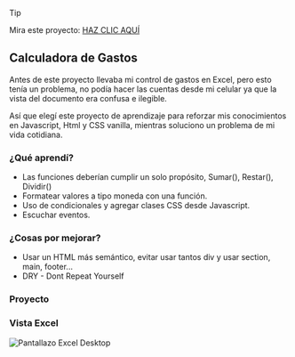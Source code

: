 > [!TIP]
> Mira este proyecto: <a href="https://sakhurama.github.io/calculadoraGastos/">HAZ CLIC AQUÍ</a>

## Calculadora de Gastos
Antes de este proyecto llevaba mi control de gastos en Excel, pero esto tenía un problema,
no podía hacer las cuentas desde mi celular ya que la vista del documento era confusa e ilegible.

Así que elegí este proyecto de aprendizaje para reforzar mis conocimientos en Javascript, Html y CSS vanilla, 
mientras soluciono un problema de mi vida cotidiana.

### ¿Qué aprendí?
- Las funciones deberían cumplir un solo propósito, Sumar(), Restar(), Dividir()
- Formatear valores a tipo moneda con una función.
- Uso de condicionales y agregar clases CSS desde Javascript.
- Escuchar eventos.

### ¿Cosas por mejorar?
- Usar un HTML más semántico, evitar usar tantos div y usar section, main, footer...
- DRY - Dont Repeat Yourself

### Proyecto
### Vista Excel
![Pantallazo Excel Desktop](img/excel.png)
